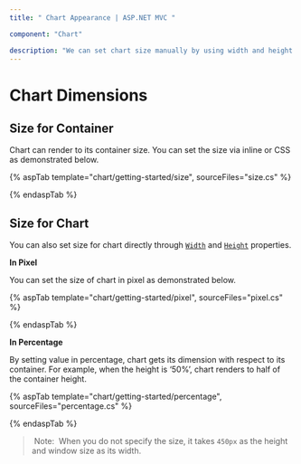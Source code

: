 ```yaml
---
title: " Chart Appearance | ASP.NET MVC "

component: "Chart"

description: "We can set chart size manually by using width and height properties. We can set percentage or pixel size values to the chart."
---
```


# Chart Dimensions

## Size for Container

Chart can render to its container size. You can set the size via inline or CSS as demonstrated below.

{% aspTab template="chart/getting-started/size", sourceFiles="size.cs" %}

{% endaspTab %}

## Size for Chart

You can also set size for chart directly through [`Width`](https://help.syncfusion.com/cr/aspnetcore-js2/Syncfusion.EJ2.Charts.Chart.html#Syncfusion_EJ2_Charts_Chart_Width) and
[`Height`](https://help.syncfusion.com/cr/aspnetcore-js2/Syncfusion.EJ2.Charts.Chart.html#Syncfusion_EJ2_Charts_Chart_Height) properties.

<!-- markdownlint-disable MD036 -->
**In Pixel**
<!-- markdownlint-disable MD036 -->

You can set the size of chart in pixel as demonstrated below.

{% aspTab template="chart/getting-started/pixel", sourceFiles="pixel.cs" %}

{% endaspTab %}

**In Percentage**

By setting value in percentage, chart gets its dimension with respect to its container. For example,
when the height is ‘50%’, chart renders to half of the container height.

{% aspTab template="chart/getting-started/percentage", sourceFiles="percentage.cs" %}

{% endaspTab %}

> Note:  When you do not specify the size, it takes `450px` as the height and window size as its width.